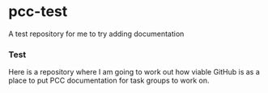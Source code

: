 # pcc-test
A test repository for me to try adding documentation
### Test
Here is a repository where I am going to work out how viable GitHub is as a place to put PCC documentation for task groups to work on.
